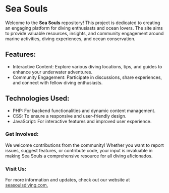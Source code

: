 <h1> Sea Souls </h1>
Welcome to the <b>Sea Souls</b> repository! This project is dedicated to creating an engaging platform for diving enthusiasts and ocean lovers. The site aims to provide valuable resources, insights, and community engagement around marine activities, diving experiences, and ocean conservation.

<h2> Features: </h2>
<ul>
  <li>Interactive Content: Explore various diving locations, tips, and guides to enhance your underwater adventures.</li>
  <li>Community Engagement: Participate in discussions, share experiences, and connect with fellow diving enthusiasts.</li>
</ul>
<h2> Technologies Used:</h2>
<ul>
  <li>PHP: For backend functionalities and dynamic content management.</li>
  <li>CSS: To ensure a responsive and user-friendly design.</li>
  <li>JavaScript: For interactive features and improved user experience.</li>
</ul>
<h3>Get Involved:</h3>
We welcome contributions from the community! Whether you want to report issues, suggest features, or contribute code, your input is invaluable in making Sea Souls a comprehensive resource for all diving aficionados.

<h3>Visit Us:</h3>
For more information and updates, check out our website at <a href="https://seasoulsdiving.com/" target="_blank">seasoulsdiving.com.</a>
